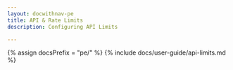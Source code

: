 ```yaml
---
layout: docwithnav-pe
title: API & Rate Limits
description: Configuring API Limits

---
```


{% assign docsPrefix = "pe/" %}
{% include docs/user-guide/api-limits.md %}